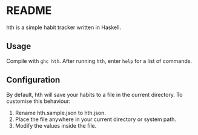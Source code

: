 # README

hth is a simple habit tracker written in Haskell.

## Usage

Compile with `ghc hth`. After running `hth`, enter `help` for a list of commands.

## Configuration

By default, hth will save your habits to a file in the current directory. To customise this behaviour:

1. Rename hth.sample.json to hth.json.
1. Place the file anywhere in your current directory or system path.
1. Modify the values inside the file.
